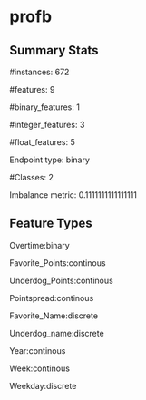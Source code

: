 # profb

## Summary Stats

#instances: 672

#features: 9

  #binary_features: 1

  #integer_features: 3

  #float_features: 5

Endpoint type: binary

#Classes: 2

Imbalance metric: 0.1111111111111111

## Feature Types

 Overtime:binary

Favorite_Points:continous

Underdog_Points:continous

Pointspread:continous

Favorite_Name:discrete

Underdog_name:discrete

Year:continous

Week:continous

Weekday:discrete

